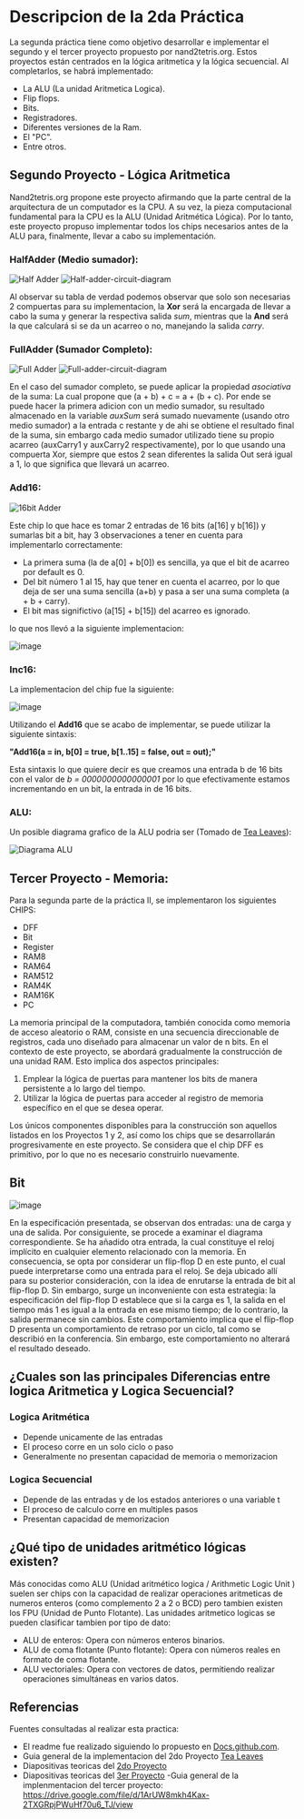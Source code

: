 # Descripcion de la 2da Práctica
La segunda práctica tiene como objetivo desarrollar e implementar el segundo y el tercer proyecto propuesto por nand2tetris.org. Estos proyectos están centrados en la lógica aritmetica y la lógica secuencial. Al completarlos, se habrá implementado:
 - La ALU (La unidad Aritmetica Logica).
 - Flip flops.
 - Bits.
 - Registradores.
 - Diferentes versiones de la Ram.
 - El "PC".
 - Entre otros.

## Segundo Proyecto - Lógica Aritmetica
Nand2tetris.org propone este proyecto afirmando que la parte central de la arquitectura de un computador es la CPU. A su vez, la pieza computacional fundamental para la CPU es la ALU (Unidad Aritmética Lógica). Por lo tanto, este proyecto propuso implementar todos los chips necesarios antes de la ALU para, finalmente, llevar a cabo su implementación.

### HalfAdder (Medio sumador):
![Half Adder](https://github.com/JuanDavidSaavedra/WolfPack-Devs/assets/128198245/1d36ba44-a89f-4fa0-b7a7-2d6433af297d)
![Half-adder-circuit-diagram](https://github.com/JuanDavidSaavedra/WolfPack-Devs/assets/102627981/68baf104-6c44-4cc9-948c-b95979919257)


Al observar su tabla de verdad podemos observar que solo son necesarias 2 compuertas para su implementacion, la **Xor** será la encargada de llevar a cabo la suma y generar la respectiva salida *sum*, mientras que la **And** será la que calculará si se da un acarreo o no, manejando la salida *carry*.

### FullAdder (Sumador Completo):
![Full Adder](https://github.com/JuanDavidSaavedra/WolfPack-Devs/assets/128198245/d2961f5b-b77d-4ee6-b5b8-306a7b7fc5a4)
![Full-adder-circuit-diagram](https://github.com/JuanDavidSaavedra/WolfPack-Devs/assets/102627981/03160838-dc13-4952-8295-00c1744c5095)


En el caso del sumador completo, se puede aplicar la propiedad *asociativa* de la suma: La cual propone que (a + b) + c = a + (b + c). Por ende se puede hacer la primera adicion con un medio sumador, su resultado almacenado en la variable *auxSum* será sumado nuevamente (usando otro medio sumador) a la entrada c restante y de ahi se obtiene el resultado final de la suma, sin embargo cada medio sumador utilizado tiene su propio acarreo (auxCarry1 y auxCarry2 respectivamente), por lo que usando una compuerta Xor, siempre que estos 2 sean diferentes la salida Out será igual a 1, lo que significa que llevará un acarreo.

### Add16:
![16bit Adder](https://github.com/JuanDavidSaavedra/WolfPack-Devs/assets/128198245/e582bce5-580e-4576-945a-a123c4f26b98)

Este chip lo que hace es tomar 2 entradas de 16 bits (a[16] y b[16]) y sumarlas bit a bit, hay 3 observaciones a tener en cuenta para implementarlo correctamente:
- La primera suma (la de a[0] + b[0]) es sencilla, ya que el bit de acarreo por default es 0.
- Del bit número 1 al 15, hay que tener en cuenta el acarreo, por lo que deja de ser una suma sencilla (a+b) y pasa a ser una suma completa (a + b + carry).
- El bit mas significtivo (a[15] + b[15]) del acarreo es ignorado.

lo que nos llevó a la siguiente implementacion:

![image](https://github.com/JuanDavidSaavedra/WolfPack-Devs/assets/128198245/8ae966a1-26c7-49c0-9aed-d17058275481)

### Inc16:
La implementacion del chip fue la siguiente:

![image](https://github.com/JuanDavidSaavedra/WolfPack-Devs/assets/128198245/f76487f5-9f77-4b7d-b43d-8c095f109fcc)

Utilizando el **Add16** que se acabo de implementar, se puede utilizar la siguiente sintaxis:

**"Add16(a = in, b[0] = true, b[1..15] = false, out = out);"**

Esta sintaxis lo que quiere decir es que creamos una entrada b de 16 bits con el valor de *b = 0000000000000001* por lo que efectivamente estamos incrementando en un bit, la entrada in de 16 bits.

### ALU:
Un posible diagrama grafico de la ALU podria ser (Tomado de [Tea Leaves](https://youtu.be/Wl53tFc5WYQ?list=PLu6SHDdOToSdD4-c9nZX2Qu3ZXnNFocOH)):

![Diagrama ALU](https://github.com/JuanDavidSaavedra/WolfPack-Devs/assets/128198245/68ac922f-8b38-41f9-921e-aee8ad343d49)


## Tercer Proyecto - Memoria:
Para la segunda parte de la práctica II, se implementaron los siguientes CHIPS:

- DFF
- Bit
- Register
- RAM8
- RAM64
- RAM512
- RAM4K
- RAM16K
- PC

La memoria principal de la computadora, también conocida como memoria de acceso aleatorio o RAM, consiste en una secuencia direccionable de registros, cada uno diseñado para almacenar un valor de n bits. En el contexto de este proyecto, se abordará gradualmente la construcción de una unidad RAM. Esto implica dos aspectos principales: 
1) Emplear la lógica de puertas para mantener los bits de manera persistente a lo largo del tiempo.
2) Utilizar la lógica de puertas para acceder al registro de memoria específico en el que se desea operar. 

Los únicos componentes disponibles para la construcción son aquellos listados en los Proyectos 1 y 2, así como los chips que se desarrollarán progresivamente en este proyecto. Se considera que el chip DFF es primitivo, por lo que no es necesario construirlo nuevamente.

## Bit

![image](https://github.com/JuanDavidSaavedra/WolfPack-Devs/assets/159449419/315f2ad0-aa55-405a-a614-dc1736a76bf3)

En la especificación presentada, se observan dos entradas: una de carga y una de salida. Por consiguiente, se procede a examinar el diagrama correspondiente. Se ha añadido otra entrada, la cual constituye el reloj implícito en cualquier elemento relacionado con la memoria. En consecuencia, se opta por considerar un flip-flop D en este punto, el cual puede interpretarse como una entrada para el reloj. Se deja ubicado allí para su posterior consideración, con la idea de enrutarse la entrada de bit al flip-flop D. Sin embargo, surge un inconveniente con esta estrategia: la especificación del flip-flop D establece que si la carga es 1, la salida en el tiempo más 1 es igual a la entrada en ese mismo tiempo; de lo contrario, la salida permanece sin cambios. Este comportamiento implica que el flip-flop D presenta un comportamiento de retraso por un ciclo, tal como se describió en la conferencia. Sin embargo, este comportamiento no alterará el resultado deseado.




## ¿Cuales son las principales Diferencias entre logica Aritmetica y Logica Secuencial?
### Logica Aritmética
* Depende unicamente de las entradas
* El proceso corre en un solo ciclo o paso
* Generalmente no presentan capacidad de memoria o memorizacion

### Logica Secuencial
* Depende de las entradas y de los estados anteriores o una variable t
* El proceso de calculo corre en multiples pasos
* Presentan capacidad de memorizacion

## ¿Qué tipo de unidades aritmético lógicas existen?
Más conocidas como ALU (Unidad aritmético logica / Arithmetic Logic Unit ) suelen ser chips con la capacidad de realizar operaciones aritmeticas de numeros enteros (como complemento 2 a 2 o BCD) pero tambien existen los FPU (Unidad de Punto Flotante).
Las unidades aritmetico logicas se pueden clasificar tambien por tipo de dato:
* ALU de enteros: Opera con números enteros binarios.
* ALU de coma flotante (Punto flotante): Opera con números reales en formato de coma flotante.
* ALU vectoriales: Opera con vectores de datos, permitiendo realizar operaciones simultáneas en varios datos.

## Referencias
Fuentes consultadas al realizar esta practica:
- El readme fue realizado siguiendo lo propuesto en [Docs.github.com](https://docs.github.com/es/get-started/writing-on-github/getting-started-with-writing-and-formatting-on-github/basic-writing-and-formatting-syntax#links).
- Guia general de la implementacion del 2do Proyecto [Tea Leaves](https://youtu.be/Wl53tFc5WYQ?list=PLu6SHDdOToSdD4-c9nZX2Qu3ZXnNFocOH)
- Diapositivas teoricas del [2do Proyecto](https://drive.google.com/file/d/1ie9s3GjM2TrvL7PrEZJ00gEwezgNLOBm/view)
- Diapositivas teoricas del [3er Proyecto](https://drive.google.com/file/d/1boFooygPrxMX-AxzogFYIZ-8QsZiDz96/view)
-Guia general de la implenmentacion del tercer proyecto: https://drive.google.com/file/d/1ArUW8mkh4Kax-2TXGRpjPWuHf70u6_TJ/view 

